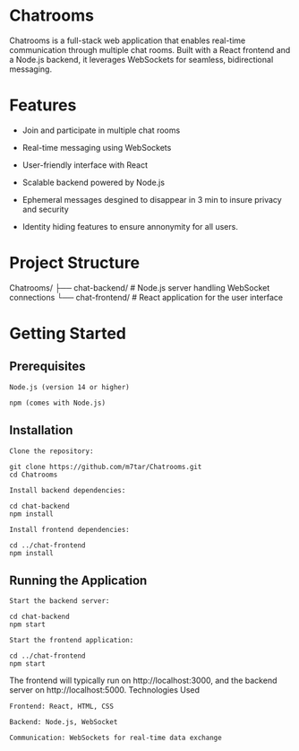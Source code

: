 # Chatrooms

Chatrooms is a full-stack web application that enables real-time communication through multiple chat rooms. Built with a React frontend and a Node.js backend, it leverages WebSockets for seamless, bidirectional messaging.​

# Features

* Join and participate in multiple chat rooms

* Real-time messaging using WebSockets

* User-friendly interface with React

* Scalable backend powered by Node.js​

* Ephemeral messages desgined to disappear in 3 min to insure privacy and security

* Identity hiding features to ensure annonymity for all users.

# Project Structure

Chatrooms/
├── chat-backend/    # Node.js server handling WebSocket connections
└── chat-frontend/   # React application for the user interface

# Getting Started
## Prerequisites

    Node.js (version 14 or higher)

    npm (comes with Node.js)​

## Installation

    Clone the repository:

    git clone https://github.com/m7tar/Chatrooms.git
    cd Chatrooms

    Install backend dependencies:

    cd chat-backend
    npm install

    Install frontend dependencies:

    cd ../chat-frontend
    npm install

## Running the Application

    Start the backend server:

    cd chat-backend
    npm start

    Start the frontend application:

    cd ../chat-frontend
    npm start

The frontend will typically run on http://localhost:3000, and the backend server on http://localhost:5000.​
Technologies Used

    Frontend: React, HTML, CSS

    Backend: Node.js, WebSocket

    Communication: WebSockets for real-time data exchange
